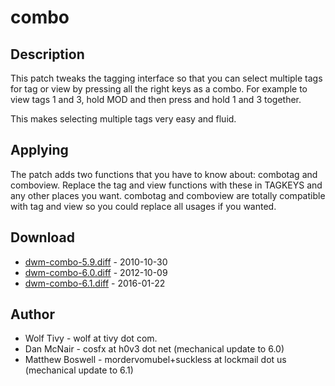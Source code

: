 combo
=====
Description
-----------
This patch tweaks the tagging interface so that you can select multiple tags 
for tag or view by pressing all the right keys as a combo. For example to 
view tags 1 and 3, hold MOD and then press and hold 1 and 3 together.

This makes selecting multiple tags very easy and fluid. 

Applying
--------
The patch adds two functions that you have to know about: combotag and 
comboview. Replace the tag and view functions with these in TAGKEYS and any 
other places you want. combotag and comboview are totally compatible with tag 
and view so you could replace all usages if you wanted.

Download
--------

* [dwm-combo-5.9.diff](dwm-combo-5.9.diff) - 2010-10-30
* [dwm-combo-6.0.diff](dwm-combo-6.0.diff) - 2012-10-09
* [dwm-combo-6.1.diff](dwm-combo-6.1.diff) - 2016-01-22

Author
------

* Wolf Tivy - wolf at tivy dot com.
* Dan McNair - cosfx at h0v3 dot net (mechanical update to 6.0)
* Matthew Boswell - mordervomubel+suckless at lockmail dot us (mechanical update to 6.1)
